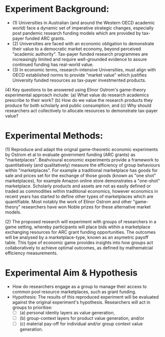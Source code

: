 # Experiment Background:

  - (1) Universities in Australian (and around the Western OECD academic world) face a dynamic set of imperative strategic changes, especially post pandemic research funding models which are provided by tax-payer funded ARC grants.
  - (2) Universities are faced with an economic obligation to demonstrate their value to a democratic market economy, beyond perceived "academic authority".  Tax-payer funded research programmes are increasingly limited and require well-grounded evidence to assure continued funding has real-world value.
  - (3) In economic terms, research-intensive Universities, must align with OECD established norms to provide "market value" which justifies University funded resources as tax-payer investmented products.

(4) Key questions to be answered using Elinor Ostrom's game-theory experimental approach include: (a) What value do research academics prescribe to their work? (b) How do we value the research products they produce for both scholarly and public consumption; and (c) Why should researchers act collectively to allocate resources to demonstrate tax-payer value?

# Experimental Methods:

(1) Reproduce and adapt the orignal game-theoretic economic experiments by Ostrom et al to evaluate government funding (ARC grants) as "marketplaces".  Beahvioural economic experiments provide a framework to quantitatively (and qualitatively) measure the efficiency of group behaviours within "marketplaces".  For example a traditional marketplace has goods for sale and prices set for the exchange of those goods (known as "one shot" marketplaces), for example Amazon online store demonstrates a "one-shot" marketplace.  Scholarly products and assets are not as easily defined or traded as commodities within traditional economics, however economics in recent years has started to define other types of marketplaces which are quantifiable.  Most notably the work of Elinor Ostrom and other "game-theory" researchers have won Noble prizes for these alternative market models.

(2) The proposed research will experiment with groups of researchers in a game setting, whereby participants will place bids wtihin a marketplace exchanging resources for ARC grant funding opportunities.  The outcomes will be analysed by a marketplace-type, known as an asymetric payoff table.  This type of economic game provides insights into how groups act collaboratively to achieve optimal outcomes, as defined by mathematcial efficiency measurements.

# Experimental Aim & Hypothesis 

  - How do researchers engage as a group to manage their access to common pool resource marketplaces, such as grant funding.
  - Hypothesis: The results of this reproduced experiment will be evaluated against the original experiment's hypothesis.  Researchers will act in groups to prioritise: 
    - [ ] (a) personal identiy layers as value generation, 
    - [ ] (b) group-context layers for product value generation, and/or 
    - [ ] (c) material pay-off for individual and/or group context value generation.
